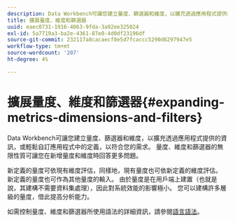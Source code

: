 ```yaml
---
description: Data Workbench可讓您建立量度、篩選器和維度，以擴充透過應用程式提供的資訊，或輕鬆自訂應用程式中的定義，以符合您的需求。 量度、維度和篩選器的無限性質可讓您在新增量度和維度時回答更多問題。
title: 擴展量度、維度和篩選器
uuid: eaec0731-1916-4063-9fda-3a92ee325024
exl-id: 5a7719a3-ba2e-4361-87e0-4d0df23196df
source-git-commit: 232117a8cacaecf8e5d7fcaccc5290d6297947e5
workflow-type: tm+mt
source-wordcount: '207'
ht-degree: 4%

---
```


# 擴展量度、維度和篩選器{#expanding-metrics-dimensions-and-filters}

Data Workbench可讓您建立量度、篩選器和維度，以擴充透過應用程式提供的資訊，或輕鬆自訂應用程式中的定義，以符合您的需求。 量度、維度和篩選器的無限性質可讓您在新增量度和維度時回答更多問題。

新定義的量度可依現有維度評估，同樣地，現有量度也可依新定義的維度評估。 新定義的量度也可作為其他量度的輸入。 由於量度是在用戶端上建置（也就是說，其建構不需要資料集處理），因此對系統效能的影響極小。 您可以建構許多層級的量度，借此提高分析能力。

如需控制量度、維度和篩選器所使用語法的詳細資訊，請參閱[語言語法](https://experienceleague.adobe.com/docs/data-workbench/using/client/qry-lang-syntx/c-qry-lang-syntx.html)。
